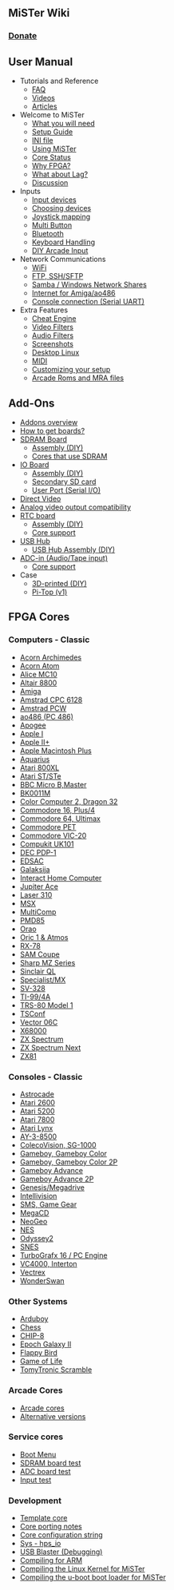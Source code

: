 ## MiSTer Wiki
### [Donate](Donate)
User Manual
---
* Tutorials and Reference
  * [FAQ](Frequently-Asked-Questions)
  * [Videos](External-Videos)
  * [Articles](External-Articles)
* Welcome to MiSTer
  * [What you will need](How-to-start-with-MiSTer)
  * [Setup Guide](Setup-Guide)
  * [INI file](Configuration-Files)
  * [Using MiSTer](Using-MiSTer)
  * [Core Status](Core-Status)
  * [Why FPGA?](Why-FPGA)
  * [What about Lag?](Lag-Explained)
  * [Discussion](http://www.MiSTerFPGA.org)
* Inputs
  * [Input devices](Input-devices)
  * [Choosing devices](Selecting-Input-Devices)
  * [Joystick mapping](Main-Joystick-Mapping)
  * [Multi Button](Multi-Button-Mapping)
  * [Bluetooth](Bluetooth)
  * [Keyboard Handling](Keyboard)
  * [DIY Arcade Input](Simple-and-cheap-arcade-2-player-input-device)
* Network Communications
  * [WiFi](WiFi-setup)
  * [FTP, SSH/SFTP](Network-access)
  * [Samba / Windows Network Shares](Samba)
  * [Internet for Amiga/ao486](Internet-and-console-connection-from-supported-cores)
  * [Console connection (Serial UART)](Console-connection)
* Extra Features
  * [Cheat Engine](Cheat-Engine)
  * [Video Filters](HDMI-Scaler-Custom-Filter-Coefficients)
  * [Audio Filters](Audio-Filters)
  * [Screenshots](Screenshot-Feature)
  * [Desktop Linux](Desktop-Linux)
  * [MIDI](USB-MIDI-with-the-Minimig-and-ao486-Cores)
  * [Customizing your setup](Customizing)
  * [Arcade Roms and MRA files](Arcade-Roms-and-MRA-files)

Add-Ons
---
* [Addons overview](Addons_Overview)
* [How to get boards?](How-to-get-your-own-addon-boards)
* [SDRAM Board](SDRAM-Board)
  * [ Assembly (DIY) ](SDRAM-Board-Assembly-(DIY))
  * [ Cores that use SDRAM ](Cores-that-use-SDRAM)
* [IO Board](IO-Board)
  * [ Assembly (DIY) ](IO-Board-Assembly-(DIY))
  * [ Secondary SD card ](Secondary-SD-card)
  * [ User Port (Serial I/O) ](User-Port-(Serial-IO))
* [Direct Video](Direct-Video)
* [Analog video output compatibility](Analog-video-output-compatibility)
* [RTC board](RTC-board)
  * [ Assembly (DIY) ](RTC-Board-Assembly-(DIY))
  * [ Core support ](Cores-supporting-RTC)
* [USB Hub](USB-Hub-daughter-board)
  * [ USB Hub Assembly (DIY) ](USB-Hub-Assembly-(DIY))
* [ADC-in (Audio/Tape input)](ADC-in-(Audio-Tape-input))
  * [ Core support ](Cores-Supporting-ADC)
* Case
  * [3D-printed (DIY)](MiSTer-case)
  * [Pi-Top (v1)](Pi-Top-v1)

FPGA Cores
---

### Computers - Classic
* [Acorn Archimedes](https://github.com/MiSTer-devel/Archie_MiSTer)
* [Acorn Atom](https://github.com/MiSTer-devel/AcornAtom_MiSTer)
* [Alice MC10](https://github.com/MiSTer-devel/AliceMC10_MiSTer)
* [Altair 8800](https://github.com/MiSTer-devel/Altair8800_Mister)
* [Amiga](https://github.com/MiSTer-devel/Minimig-AGA_MiSTer)
* [Amstrad CPC 6128](https://github.com/MiSTer-devel/Amstrad_MiSTer)
* [Amstrad PCW](https://github.com/MiSTer-devel/Amstrad-PCW_MiSTer)
* [ao486 (PC 486)](https://github.com/MiSTer-devel/ao486_MiSTer)
* [Apogee](https://github.com/MiSTer-devel/Apogee_MiSTer)
* [Apple I](https://github.com/MiSTer-devel/Apple-I_MiSTer)
* [Apple II+](https://github.com/MiSTer-devel/Apple-II_MiSTer)
* [Apple Macintosh Plus](https://github.com/MiSTer-devel/MacPlus_MiSTer)
* [Aquarius](https://github.com/MiSTer-devel/Aquarius_MISTer)
* [Atari 800XL](https://github.com/MiSTer-devel/Atari800_MiSTer)
* [Atari ST/STe](https://github.com/MiSTer-devel/AtariST_MiSTer)
* [BBC Micro B,Master](https://github.com/MiSTer-devel/BBCMicro_MiSTer)
* [BK0011M](https://github.com/MiSTer-devel/BK0011M_MiSTer)
* [Color Computer 2, Dragon 32](https://github.com/MiSTer-devel/CoCo2_MiSTer)
* [Commodore 16, Plus/4](https://github.com/MiSTer-devel/C16_MiSTer)
* [Commodore 64, Ultimax](https://github.com/MiSTer-devel/C64_MiSTer)
* [Commodore PET](https://github.com/MiSTer-devel/PET2001_MiSTer)
* [Commodore VIC-20](https://github.com/MiSTer-devel/VIC20_MiSTer)
* [Compukit UK101](https://github.com/MiSTer-devel/UK101_MiSTer)
* [DEC PDP-1](https://github.com/MiSTer-devel/PDP1_MiSTer)
* [EDSAC](https://github.com/MiSTer-devel/EDSAC_MiSTer)
* [Galaksija](https://github.com/MiSTer-devel/Galaksija_MiSTer)
* [Interact Home Computer](https://github.com/MiSTer-devel/Interact_MiSTer)
* [Jupiter Ace](https://github.com/MiSTer-devel/Jupiter_MiSTer)
* [Laser 310](https://github.com/MiSTer-devel/Laser310_MiSTer)
* [MSX](https://github.com/MiSTer-devel/MSX_MiSTer)
* [MultiComp](https://github.com/MiSTer-devel/MultiComp_MiSTer)
* [PMD85](https://github.com/MiSTer-devel/PMD85_MiSTer)
* [Orao](https://github.com/MiSTer-devel/Orao_MiSTer)
* [Oric 1 & Atmos](https://github.com/MiSTer-devel/Oric_MiSTer)
* [RX-78](https://github.com/MiSTer-devel/RX-78_MiSTer)
* [SAM Coupe](https://github.com/MiSTer-devel/SAM-Coupe_MiSTer)
* [Sharp MZ Series](https://github.com/MiSTer-devel/SharpMZ_MiSTer)
* [Sinclair QL](https://github.com/MiSTer-devel/QL_MiSTer)
* [Specialist/MX](https://github.com/MiSTer-devel/Specialist_MiSTer)
* [SV-328](https://github.com/MiSTer-devel/SVI328_MiSTer)
* [TI-99/4A](https://github.com/MiSTer-devel/TI-99_4A_MiSTer)
* [TRS-80 Model 1](https://github.com/MiSTer-devel/TRS-80_MiSTer)
* [TSConf](https://github.com/MiSTer-devel/TSConf_MiSTer)
* [Vector 06C](https://github.com/MiSTer-devel/Vector-06C_MiSTer)
* [X68000](https://github.com/MiSTer-devel/X68000_MiSTer)
* [ZX Spectrum](https://github.com/MiSTer-devel/ZX-Spectrum_MISTer)
* [ZX Spectrum Next](https://github.com/MiSTer-devel/ZXNext_MISTer)
* [ZX81](https://github.com/MiSTer-devel/ZX81_MiSTer)

### Consoles - Classic
* [Astrocade](https://github.com/MiSTer-devel/Astrocade_MiSTer)
* [Atari 2600](https://github.com/MiSTer-devel/Atari2600_MiSTer)
* [Atari 5200](https://github.com/MiSTer-devel/Atari800_MiSTer)
* [Atari 7800](https://github.com/MiSTer-devel/Atari7800_MiSTer)
* [Atari Lynx](https://github.com/MiSTer-devel/AtariLynx_MiSTer)
* [AY-3-8500](https://github.com/MiSTer-devel/AY-3-8500-MiSTer)
* [ColecoVision, SG-1000](https://github.com/MiSTer-devel/ColecoVision_MiSTer)
* [Gameboy, Gameboy Color](https://github.com/MiSTer-devel/Gameboy_MiSTer)
* [Gameboy, Gameboy Color 2P](https://github.com/MiSTer-devel/Gameboy_MiSTer/tree/Gameboy2P)
* [Gameboy Advance](https://github.com/MiSTer-devel/GBA_MiSTer)
* [Gameboy Advance 2P](https://github.com/MiSTer-devel/GBA_MiSTer/tree/GBA2P)
* [Genesis/Megadrive](https://github.com/MiSTer-devel/Genesis_MiSTer)
* [Intellivision](https://github.com/MiSTer-devel/Intv_MiSTer)
* [SMS, Game Gear](https://github.com/MiSTer-devel/SMS_MiSTer)
* [MegaCD](https://github.com/MiSTer-devel/MegaCD_MiSTer)
* [NeoGeo](https://github.com/MiSTer-devel/NeoGeo_MiSTer)
* [NES](https://github.com/MiSTer-devel/NES_MiSTer)
* [Odyssey2](https://github.com/MiSTer-devel/Odyssey2_MiSTer)
* [SNES](https://github.com/MiSTer-devel/SNES_MiSTer)
* [TurboGrafx 16 / PC Engine](https://github.com/MiSTer-devel/TurboGrafx16_MiSTer)
* [VC4000, Interton](https://github.com/MiSTer-devel/VC4000_MiSTer)
* [Vectrex](https://github.com/MiSTer-devel/Vectrex_MiSTer)
* [WonderSwan](https://github.com/MiSTer-devel/WonderSwan_MiSTer)

### Other Systems
* [Arduboy](https://github.com/MiSTer-devel/Arduboy_MiSTer)
* [Chess](https://github.com/MiSTer-devel/Chess_MiSTer)
* [CHIP-8](https://github.com/MiSTer-devel/Chip8_MiSTer)
* [Epoch Galaxy II](https://github.com/MiSTer-devel/EpochGalaxy2_MiSTer)
* [Flappy Bird](https://github.com/MiSTer-devel/FlappyBird_MiSTer)
* [Game of Life](https://github.com/MiSTer-devel/Life_MiSTer)
* [TomyTronic Scramble](https://github.com/MiSTer-devel/TomyScramble_MiSTer)

### Arcade Cores
* [Arcade cores](Arcade-Cores-List)
* [Alternative versions](https://github.com/MiSTer-devel/MRA-Alternatives_MiSTer)

### Service cores
* [Boot Menu](https://github.com/MiSTer-devel/Menu_MiSTer)
* [SDRAM board test](https://github.com/MiSTer-devel/MemTest_MiSTer)
* [ADC board test](https://github.com/MiSTer-devel/ADCTest_MiSTer)
* [Input test](https://github.com/MiSTer-devel/InputTest_MiSTer)

### Development
* [Template core](https://github.com/MiSTer-devel/Template_MiSTer)
* [Core porting notes](Core-porting-notes)
* [Core configuration string](Core-configuration-string)
* [Sys - hps_io](SYS---HPS-IO)
* [USB Blaster (Debugging)](USB-Blaster-(debugging))
* [Compiling for ARM](ARM-cross-compiling)
* [Compiling the Linux Kernel for MiSTer](Compiling-the-Linux-kernel-for-MiSTer)
* [Compiling the u-boot boot loader for MiSTer](Compiling-the-boot-loader-for-MiSTer)